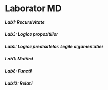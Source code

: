 <h1>Laborator MD</h1>
<h5>Lab1: Recursivitate</h5>
<h5>Lab3: Logica propozitiilor</h5>
<h5>Lab5: Logica predicatelor. Legile argumentatiei</h5>
<h5>Lab7: Multimi</h5>
<h5>Lab8: Functii</h5>
<h5>Lab10: Relatii</h5>
